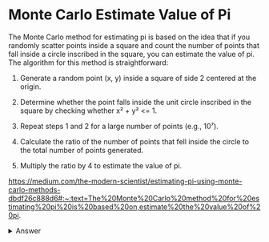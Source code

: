 # Monte Carlo Estimate Value of Pi

The Monte Carlo method for estimating pi is based on the idea that if you randomly scatter points inside a square and count the number of points that fall inside a circle inscribed in the square, you can estimate the value of pi. The algorithm for this method is straightforward:

1. Generate a random point (x, y) inside a square of side 2 centered at the origin.

2. Determine whether the point falls inside the unit circle inscribed in the square by checking whether x² + y² <= 1.

3. Repeat steps 1 and 2 for a large number of points (e.g., 10⁷).

4. Calculate the ratio of the number of points that fell inside the circle to the total number of points generated.

5. Multiply the ratio by 4 to estimate the value of pi.

https://medium.com/the-modern-scientist/estimating-pi-using-monte-carlo-methods-dbdf26c888d6#:~:text=The%20Monte%20Carlo%20method%20for%20estimating%20pi%20is%20based%20on,estimate%20the%20value%20of%20pi.

<details>
<summary>Answer</summary>
<br>

``` c
#include<stdio.h>
#include<stdlib.h>
#include<math.h>

int isInCricle(double x, double y, double radius){
	return sqrt(pow(x,2) + pow(y,2)) <= radius;
}

double getEstPiVal(int nTries){
	int i, nCirclePtCount;
	double x, y, dEstPiVal;
	nCirclePtCount = 0;
	for(i=0; i< nTries; i++){
		x = rand() / (RAND_MAX * 1.0);
		y = rand() / (RAND_MAX * 1.0);
		if(isInCricle(x, y, 1)){
			nCirclePtCount ++;
		}
	}

	dEstPiVal = nCirclePtCount / (nTries * 1.0) * 4;
	return dEstPiVal;
}

int main(){
	srand(10);
	printf("Estimated value of pi: %f", getEstPiVal(1000000));
	return 0;
}
```

</details>
